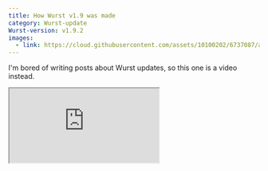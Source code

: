 ```yaml
---
title: How Wurst v1.9 was made
category: Wurst-update
Wurst-version: v1.9.2
images:
  - link: https://cloud.githubusercontent.com/assets/10100202/6737087/a73172a0-ce69-11e4-9339-7e05ea7758fc.jpg
---
```

<p class="lead">I'm bored of writing posts about Wurst updates, so this one is a video instead.
<div class="embed-responsive embed-responsive-16by9">
  <iframe class="embed-responsive-item" src="https://www.youtube.com/embed/wQBe94ZXT6c"></iframe>
</div>
